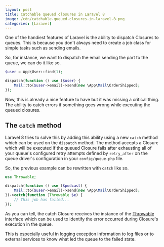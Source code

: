 ```yaml
---
layout: post
title: Catchable queued closures in Laravel 8
image: /cdn/catchable-queued-closures-in-laravel-8.png
categories: [Laravel]
---
```


One of the handiest features of Laravel is the ability to dispatch Closures to queues. This is because you don't always need to create a job class for simple tasks such as sending emails.

So, for instance, we want to dispatch the email sending the part to the queue, we can do it like so.

```php
$user = App\User::find(1);

dispatch(function () use ($user) {
    Mail::to($user->email)->send(new \App\Mail\OrderShipped);
});
```

Now, this is already a nice feature to have but it was missing a critical thing. The ability to catch errors if something goes wrong while executing the queued closures.

## The `catch` method

Laravel 8 tries to solve this by adding this ability using a new `catch` method which can be used on the `dispatch` method. The method accepts a Closure which will be executed if the queued Closure fails after exhausting all of your queue's configured retry attempts defined by `retry_after` on the queue driver's configuration in your `config/queue.php` file.

So, the previous example can be rewritten with `catch` like so.

```php
use Throwable;

dispatch(function () use ($podcast) {
    Mail::to($user->email)->send(new \App\Mail\OrderShipped);
})->catch(function (Throwable $e) {
    // This job has failed...
});
```

As you can tell, the catch Closure receives the instance of the [Throwable](https://www.php.net/manual/en/class.throwable.php) interface which can be used to identify the error occurred during Closure's execution in the queue.

This is especially useful in logging exception information to log files or to external services to know what led the queue to the failed state.